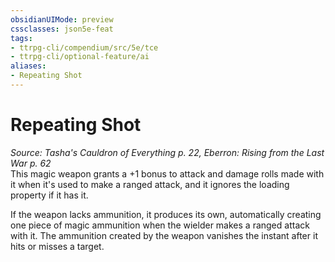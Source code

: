 ```yaml
---
obsidianUIMode: preview
cssclasses: json5e-feat
tags:
- ttrpg-cli/compendium/src/5e/tce
- ttrpg-cli/optional-feature/ai
aliases:
- Repeating Shot
---
```

# Repeating Shot
*Source: Tasha's Cauldron of Everything p. 22, Eberron: Rising from the Last War p. 62*  
This magic weapon grants a +1 bonus to attack and damage rolls made with it when it's used to make a ranged attack, and it ignores the loading property if it has it.

If the weapon lacks ammunition, it produces its own, automatically creating one piece of magic ammunition when the wielder makes a ranged attack with it. The ammunition created by the weapon vanishes the instant after it hits or misses a target.